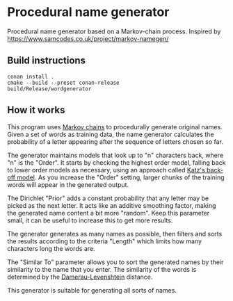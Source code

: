 # Procedural name generator

Procedural name generator based on a Markov-chain process. Inspired by https://www.samcodes.co.uk/project/markov-namegen/

## Build instructions

```shell
conan install .
cmake --build --preset conan-release
build/Release/wordgenerator
```

## How it works

This program uses [Markov chains](https://en.wikipedia.org/wiki/Markov_chain) to procedurally generate original names. Given a set of words as training data, the name generator calculates the probability of a letter appearing after the sequence of letters chosen so far.

The generator maintains models that look up to "n" characters back, where "n" is the "Order". It starts by checking the highest order model, falling back to lower order models as necessary, using an approach called [Katz's back-off model](https://en.wikipedia.org/wiki/Katz%27s_back-off_model). As you increase the "Order" setting, larger chunks of the training words will appear in the generated output.

The Dirichlet "Prior" adds a constant probability that any letter may be picked as the next letter. It acts like an additive smoothing factor, making the generated name content a bit more "random". Keep this parameter small, it can be useful to increase this to get more results.

The generator generates as many names as possible, then filters and sorts the results according to the criteria "Length" which limits how many characters long the words are.

The "Similar To" parameter allows you to sort the generated names by their similarity to the name that you enter. The similarity of the words is determined by the <a href="https://en.wikipedia.org/wiki/Damerau%E2%80%93Levenshtein_distance" target="_blank">Damerau-Levenshtein</a> distance.

This generator is suitable for generating all sorts of names.